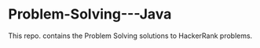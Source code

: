 # Problem-Solving---Java
This repo. contains the Problem Solving solutions to HackerRank problems. 
